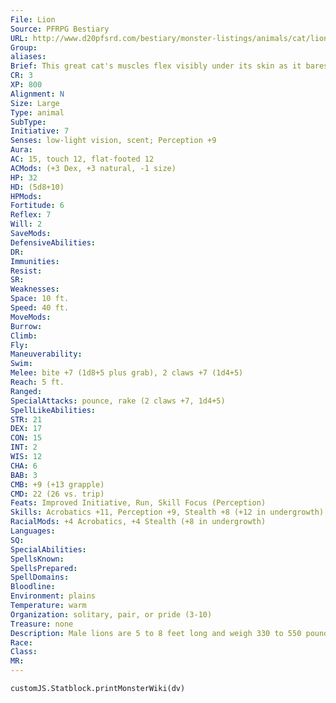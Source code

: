 ```yaml
---
File: Lion
Source: PFRPG Bestiary
URL: http://www.d20pfsrd.com/bestiary/monster-listings/animals/cat/lion
Group: 
aliases: 
Brief: This great cat's muscles flex visibly under its skin as it bares its fangs and shakes its thick mane of hair.
CR: 3
XP: 800
Alignment: N
Size: Large
Type: animal
SubType: 
Initiative: 7
Senses: low-light vision, scent; Perception +9
Aura: 
AC: 15, touch 12, flat-footed 12
ACMods: (+3 Dex, +3 natural, -1 size)
HP: 32
HD: (5d8+10)
HPMods: 
Fortitude: 6
Reflex: 7
Will: 2
SaveMods: 
DefensiveAbilities: 
DR: 
Immunities: 
Resist: 
SR: 
Weaknesses: 
Space: 10 ft.
Speed: 40 ft.
MoveMods: 
Burrow: 
Climb: 
Fly: 
Maneuverability: 
Swim: 
Melee: bite +7 (1d8+5 plus grab), 2 claws +7 (1d4+5)
Reach: 5 ft.
Ranged: 
SpecialAttacks: pounce, rake (2 claws +7, 1d4+5)
SpellLikeAbilities: 
STR: 21
DEX: 17
CON: 15
INT: 2
WIS: 12
CHA: 6
BAB: 3
CMB: +9 (+13 grapple)
CMD: 22 (26 vs. trip)
Feats: Improved Initiative, Run, Skill Focus (Perception)
Skills: Acrobatics +11, Perception +9, Stealth +8 (+12 in undergrowth)
RacialMods: +4 Acrobatics, +4 Stealth (+8 in undergrowth)
Languages: 
SQ: 
SpecialAbilities: 
SpellsKnown: 
SpellsPrepared: 
SpellDomains: 
Bloodline: 
Environment: plains
Temperature: warm
Organization: solitary, pair, or pride (3-10)
Treasure: none
Description: Male lions are 5 to 8 feet long and weigh 330 to 550 pounds. Females are slightly smaller but use the same statistics. Lions are usually the top animal predators in their territories, though they resort to scavenging if convenient or necessary. They may kill other predators (such as leopards and hyenas) that encroach upon their haunts, but rarely eat these kills unless game is scarce. Most lions do not selectively hunt humanoids, but occasionally one learns what easy kills they are and becomes a man-eater. Lions prefer plains but can adapt to living in shallow caves as long as there's a large and stable supply of prey to keep them fed.
Race: 
Class: 
MR: 
---
```

```dataviewjs
customJS.Statblock.printMonsterWiki(dv)
```
